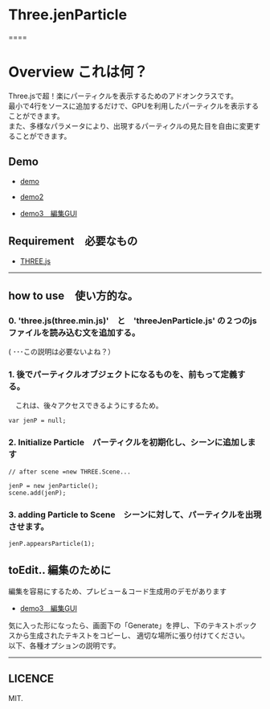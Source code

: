 # Three.jenParticle

====

# Overview これは何？
Three.jsで超！楽にパーティクルを表示するためのアドオンクラスです。  
最小で4行をソースに追加するだけで、GPUを利用したパーティクルを表示することができます。  
また、多様なパラメータにより、出現するパーティクルの見た目を自由に変更することができます。

## Demo

* [demo](http://www001.upp.so-net.ne.jp/adrs2002/JenParticle/particleTest.html)
* [demo2](http://www001.upp.so-net.ne.jp/adrs2002/JenParticle/particleTest2.html)

* [demo3　編集GUI](http://www001.upp.so-net.ne.jp/adrs2002/JenParticle/particleEdit.html)

## Requirement　必要なもの
* [THREE.js](https://github.com/mrdoob/three.js/)

--------

## how to use　使い方的な。

### 0. 'three.js(three.min.js)'　と　'threeJenParticle.js' の２つのjsファイルを読み込む文を追加する。  
  ( ･･･この説明は必要ないよね？）

### 1. 後でパーティクルオブジェクトになるものを、前もって定義する。  
　これは、後々アクセスできるようにするため。

	var jenP = null;


### 2. Initialize Particle　パーティクルを初期化し、シーンに追加します

	// after scene =new THREE.Scene...
	
	jenP = new jenParticle();
	scene.add(jenP);


### 3. adding Particle to Scene　シーンに対して、パーティクルを出現させます。

	jenP.appearsParticle(1);


## toEdit.. 編集のために

編集を容易にするため、プレビュー＆コード生成用のデモがあります

* [demo3　編集GUI](http://www001.upp.so-net.ne.jp/adrs2002/JenParticle/particleEdit.html)

気に入った形になったら、画面下の「Generate」を押し、下のテキストボックスから生成されたテキストをコピーし、
適切な場所に張り付けてください。  
以下、各種オプションの説明です。  

---------------------------------


## LICENCE
 MIT.